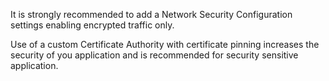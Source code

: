 It is strongly recommended to add a Network Security Configuration settings enabling encrypted traffic only.

Use of a custom Certificate Authority with certificate pinning increases the security of you application and is
recommended for security sensitive application.